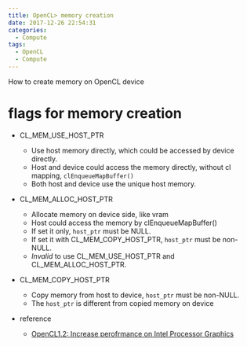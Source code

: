 ```yaml
---
title: OpenCL> memory creation
date: 2017-12-26 22:54:31
categories:
  - Compute
tags:
  - OpenCL
  - Compute
---
```


How to create memory on OpenCL device

<!--more-->

# flags for memory creation
* CL_MEM_USE_HOST_PTR
  - Use host memory directly, which could be accessed by device directly.
  - Host and device could access the memory directly, without cl mapping, `clEnqueueMapBuffer()`
  - Both host and device use the unique host memory.
* CL_MEM_ALLOC_HOST_PTR
  - Allocate memory on device side, like vram
  - Host could access the memory by clEnqueueMapBuffer()
  - If set it only, `host_ptr` must be NULL.
  - If set it with CL_MEM_COPY_HOST_PTR, `host_ptr` must be non-NULL.
  - *Invalid* to use CL_MEM_USE_HOST_PTR and CL_MEM_ALLOC_HOST_PTR.
* CL_MEM_COPY_HOST_PTR
  - Copy memory from host to device, `host_ptr` must be non-NULL.
  - The `host_ptr` is different from copied memory on device

* reference
  - [OpenCL1.2: Increase perofrmance on Intel Processor Graphics](https://software.intel.com/en-us/articles/getting-the-most-from-opencl-12-how-to-increase-performance-by-minimizing-buffer-copies-on-intel-processor-graphics)

